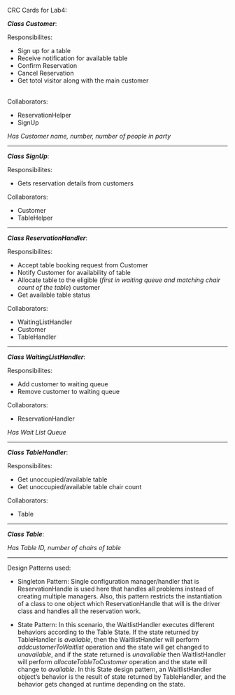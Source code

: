  CRC Cards for Lab4:

**_Class Customer_**:

Responsibilites:
 - Sign up for a table</br>
 - Receive notification for available table</br>
 - Confirm Reservation</br>
 - Cancel Reservation</br>
 - Get totol visitor along with the main customer</br></br>
 
 Collaborators:
 - ReservationHelper</br>
 - SignUp</br>
 
 _Has Customer name, number, number of people in party_
 
 ------------------------------------------------------------------------------------------------------------------------------
  **_Class SignUp_**:

Responsibilites:
 - Gets reservation details from customers</br>
 
 Collaborators:
 - Customer</br>
 - TableHelper</br>
 ------------------------------------------------------------------------------------------------------------------------------
 
 **_Class ReservationHandler_**:

Responsibilites:
 - Accept table booking request from Customer</br>
 - Notify Customer for availability of table</br>
 - Allocate table to the eligible (_first in waiting queue and matching chair count of the table_) customer</br>
 - Get available table status</br>
 
 Collaborators:
 - WaitingListHandler</br>
 - Customer</br>
 - TableHandler</br>
 ------------------------------------------------------------------------------------------------------------------------------
 **_Class WaitingListHandler_**:

Responsibilites:
 - Add customer to waiting queue</br>
 - Remove customer to waiting queue</br>
 
 Collaborators:
 - ReservationHandler</br>
 
  _Has Wait List Queue_

 ------------------------------------------------------------------------------------------------------------------------------
 
 **_Class TableHandler_**:

Responsibilites:
 - Get unoccupied/available table</br>
 - Get unoccupied/available table chair count</br>
 
 Collaborators:
 - Table</br>
 ------------------------------------------------------------------------------------------------------------------------------
 
  **_Class Table_**:

 _Has Table ID, number of chairs of table_

 ------------------------------------------------------------------------------------------------------------------------------
 
 Design Patterns used:
 
 - Singleton Pattern:
 Single configuration manager/handler that is ReservationHandle is used here that handles all problems instead of creating multiple managers. Also, this pattern restricts the instantiation of a class to one object which ReservationHandle that will is the driver class and handles all the reservation work. 

- State Pattern:
In this scenario, the WaitlistHandler executes different behaviors according to the Table State. If the state returned by TableHandler is _available_, then the WaitlistHandler will perform _addcustomerToWaitlist_ operation and the state will get changed to _unavailable_, and if the state returned is _unavailable_ then WaitlistHandler will perform _allocateTableToCustomer_ operation and the state will change to _available_. In this State design pattern, an WaitlistHandler object’s behavior is the result of state returned by TableHandler, and the behavior gets changed at runtime depending on the state.


